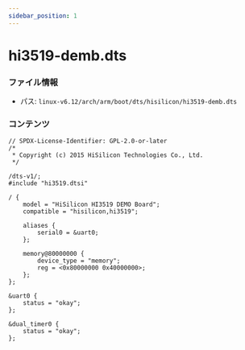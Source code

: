 ```yaml
---
sidebar_position: 1
---
```

# hi3519-demb.dts

### ファイル情報

- パス: `linux-v6.12/arch/arm/boot/dts/hisilicon/hi3519-demb.dts`

### コンテンツ

```dts
// SPDX-License-Identifier: GPL-2.0-or-later
/*
 * Copyright (c) 2015 HiSilicon Technologies Co., Ltd.
 */

/dts-v1/;
#include "hi3519.dtsi"

/ {
	model = "HiSilicon HI3519 DEMO Board";
	compatible = "hisilicon,hi3519";

	aliases {
		serial0 = &uart0;
	};

	memory@80000000 {
		device_type = "memory";
		reg = <0x80000000 0x40000000>;
	};
};

&uart0 {
	status = "okay";
};

&dual_timer0 {
	status = "okay";
};

```
